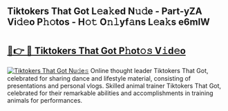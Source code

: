 ## Tiktokers That Got L𝚎a𝚔ed N𝚞𝚍e - Part-yZA Vi𝚍𝚎o P𝚑𝚘tos - H𝚘𝚝 O𝚗𝚕yf𝚊ns L𝚎a𝚔s e6mlW

# <h2><a href="http://kfeman6.oniu.top/?m=Tiktokers+That+Got">🔗👉 🔴 Tiktokers That Got P𝚑ot𝚘𝚜 V𝚒d𝚎o</a></h2>

[![Tiktokers That Got Nu𝚍e𝚜](https://i.imgur.com/0qMVB7G.gif)](http://kfeman6.oniu.top/?m=Tiktokers+That+Got)
Online thought leader Tiktokers That Got, celebrated for sharing dance and lifestyle material, consisting of presentations and personal vlogs. Skilled animal trainer Tiktokers That Got, celebrated for their remarkable abilities and accomplishments in training animals for performances.  
